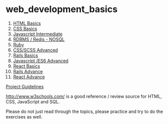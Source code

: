 # web_development_basics

1. <a href="/html">HTML Basics</a>
2. <a href="/css">CSS Basics</a>
3. <a href="/javascript">Javascript Intermediate</a>
4. <a href="/rdbms-redis">RDBMS / Redis - NOSQL</a>
5. <a href="/ruby">Ruby</a>
6. <a href="/css-scss-advance">CSS/SCSS Advanced</a>
7. <a href="/rails-basic">Rails Basics</a>
8. <a href="/javascript-eS6-advanced">Javascript /ES6 Advanced</a>
9. <a href="/react-basic">React Basics</a>
10. <a href="/rails-advance">Rails Advance</a>
11. <a href="/react-advance">React Advance</a>

<a href="/project_guideline.md">Project Guidelines</a>

http://www.w3schools.com/ is a good reference / review source for HTML, CSS, JavaScript and SQL.

Please do not just read through the topics, please practice and try to do the exercises as well.
